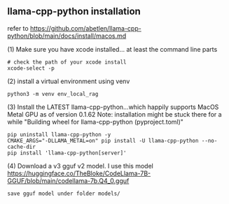 ## llama-cpp-python installation

refer to https://github.com/abetlen/llama-cpp-python/blob/main/docs/install/macos.md

(1) Make sure you have xcode installed... at least the command line parts

```
# check the path of your xcode install
xcode-select -p
```

(2) install a virtual environment using venv

```
python3 -m venv env_local_rag
```

(3) Install the LATEST llama-cpp-python...which happily supports MacOS Metal GPU as of version 0.1.62
Note: installation might be stuck there for a while "Building wheel for llama-cpp-python (pyproject.toml)"

```
pip uninstall llama-cpp-python -y
CMAKE_ARGS="-DLLAMA_METAL=on" pip install -U llama-cpp-python --no-cache-dir
pip install 'llama-cpp-python[server]'
```

(4) Download a v3 gguf v2 model. I use this model
https://huggingface.co/TheBloke/CodeLlama-7B-GGUF/blob/main/codellama-7b.Q4_0.gguf

```
save gguf model under folder models/
```

